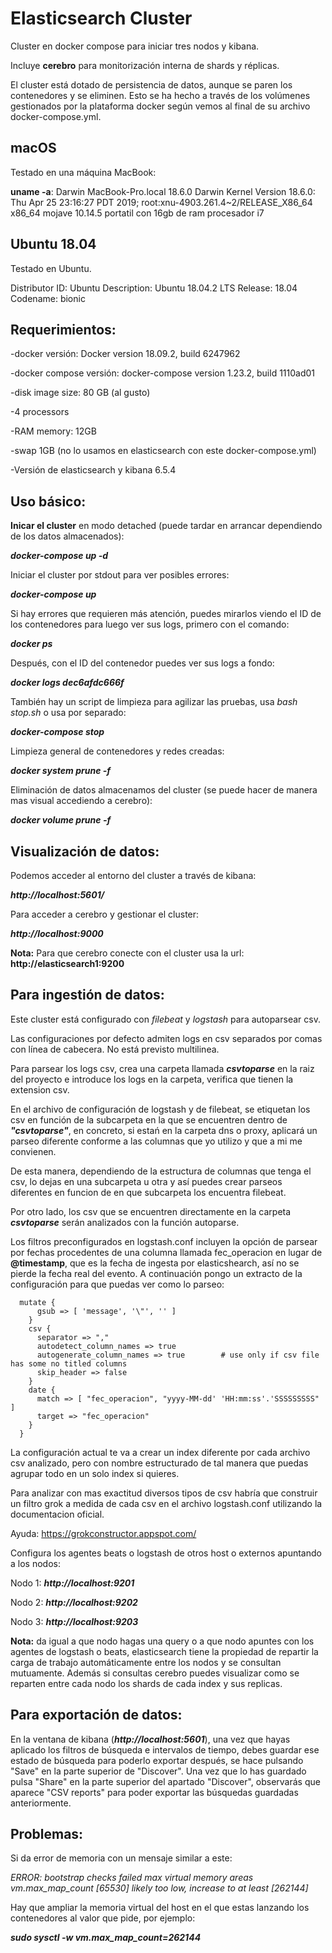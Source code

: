 

# Elasticsearch Cluster


Cluster en docker compose para iniciar tres nodos y kibana.

Incluye **cerebro** para monitorización interna de shards y réplicas.

El cluster está dotado de persistencia de datos, aunque se paren los contenedores y se eliminen. Esto se ha hecho a través de los volúmenes gestionados por la plataforma docker según vemos al final de su archivo docker-compose.yml.


## macOS

Testado en una máquina MacBook:

**uname -a**: Darwin MacBook-Pro.local 18.6.0 Darwin Kernel Version 18.6.0: Thu Apr 25 23:16:27 PDT 2019; root:xnu-4903.261.4~2/RELEASE_X86_64 x86_64
mojave 10.14.5
portatil con 16gb de ram procesador i7

## Ubuntu 18.04

Testado en Ubuntu.

Distributor ID:	Ubuntu
Description:	Ubuntu 18.04.2 LTS
Release:	18.04
Codename:	bionic


## Requerimientos:

-docker versión: Docker version 18.09.2, build 6247962

-docker compose versión: docker-compose version 1.23.2, build 1110ad01

-disk image size: 80 GB (al gusto)

-4 processors

-RAM memory: 12GB

-swap 1GB (no lo usamos en elasticsearch con este docker-compose.yml)

-Versión de elasticsearch y kibana 6.5.4



## Uso básico:


**Inicar el cluster** en modo detached (puede tardar en arrancar dependiendo de los datos almacenados):

_**docker-compose up -d**_

Iniciar el cluster por stdout para ver posibles errores:  

_**docker-compose up**_

Si hay errores que requieren más atención, puedes mirarlos viendo el ID de los contenedores para luego ver sus logs, primero con el comando:

_**docker ps**_

Después, con el ID del contenedor puedes ver sus logs a fondo:

_**docker logs dec6afdc666f**_

También hay un script de limpieza para agilizar las pruebas, usa _bash stop.sh_ o usa por separado:

_**docker-compose stop**_

Limpieza general de contenedores y redes creadas:

_**docker system prune -f**_

Eliminación de datos almacenamos del cluster (se puede hacer de manera mas visual accediendo a cerebro):

_**docker volume prune -f**_




## Visualización de datos:


Podemos acceder al entorno del cluster a través de kibana:

_**http://localhost:5601/**_

Para acceder a cerebro y gestionar el cluster:

_**http://localhost:9000**_

**Nota:** Para que cerebro conecte con el cluster usa la url: **http://elasticsearch1:9200**




## Para ingestión de datos:

Este cluster está configurado con *filebeat* y *logstash* para autoparsear csv. 

Las configuraciones por defecto admiten logs en csv separados por comas con línea de cabecera. No está previsto multilinea.

Para parsear los logs csv, crea una carpeta llamada _**csvtoparse**_ en la raiz del proyecto e introduce los logs en la carpeta, verifica que tienen la extension csv. 

En el archivo de configuración de logstash y de filebeat, se etiquetan los csv en función de la subcarpeta en la que se encuentren dentro de _**"csvtoparse"**_, en concreto, si estań en la carpeta dns o proxy, aplicará un parseo diferente conforme a las columnas que yo utilizo y que a mi me convienen.

De esta manera, dependiendo de la estructura de columnas que tenga el csv, lo dejas en una subcarpeta u otra y así puedes crear parseos diferentes en funcion de en que subcarpeta los encuentra filebeat.

Por otro lado, los csv que se encuentren directamente en la carpeta _**csvtoparse**_ serán analizados con la función autoparse.

Los filtros preconfigurados en logstash.conf incluyen la opción de parsear por fechas procedentes de una columna llamada fec_operacion en lugar de **@timestamp**, que es la fecha de ingesta por elasticshearch, así no se pierde la fecha real del evento. A continuación pongo un extracto de la configuración para que puedas ver como lo parseo:

``` 
  mutate {
      gsub => [ 'message', '\"', '' ]
    }
    csv {
      separator => ","
      autodetect_column_names => true
      autogenerate_column_names => true        # use only if csv file has some no titled columns
      skip_header => false
    }
    date {
      match => [ "fec_operacion", "yyyy-MM-dd' 'HH:mm:ss'.'SSSSSSSSS" ]
      target => "fec_operacion"
    }
  }
```

La configuración actual te va a crear un index diferente por cada archivo csv analizado, pero con nombre estructurado de tal manera que puedas agrupar todo en un solo index si quieres.

Para analizar con mas exactitud diversos tipos de csv habría que construir un filtro grok a medida de cada csv en el archivo logstash.conf utilizando la documentacion oficial.

Ayuda: https://grokconstructor.appspot.com/

Configura los agentes beats o logstash de otros host o externos apuntando a los nodos:

Nodo 1: _**http://localhost:9201**_

Nodo 2: _**http://localhost:9202**_

Nodo 3: _**http://localhost:9203**_

**Nota:** da igual a que nodo hagas una query o a que nodo apuntes con los agentes de logstash o beats, elasticsearch tiene la propiedad de repartir la carga de trabajo automáticamente entre los nodos y se consultan mutuamente. Además si consultas cerebro puedes visualizar como se reparten entre cada nodo los shards de cada index y sus replicas.

## Para exportación de datos:

En la ventana de kibana (_**http://localhost:5601**_), una vez que hayas aplicado los filtros de búsqueda e intervalos de tiempo, debes guardar ese estado de búsqueda para poderlo exportar después, se hace pulsando "Save" en la parte superior de "Discover". Una vez que lo has guardado pulsa "Share" en la parte superior del apartado "Discover", observarás que aparece "CSV reports" para poder exportar las búsquedas guardadas anteriormente.

## Problemas:

Si da error de memoria con un mensaje similar a este:

_ERROR: bootstrap checks failed max virtual memory areas vm.max_map_count [65530] likely too low, increase to at least [262144]_

Hay que ampliar la memoria virtual del host en el que estas lanzando los contenedores al valor que pide, por ejemplo:

_**sudo sysctl -w vm.max_map_count=262144**_
